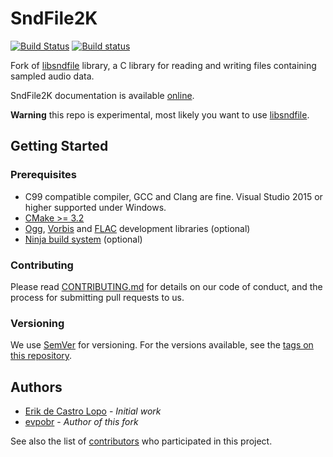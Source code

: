 # SndFile2K

[![Build Status](https://secure.travis-ci.org/evpobr/sndfile2k.svg?branch=master)](http://travis-ci.org/evpobr/sndfile2k)
[![Build status](https://ci.appveyor.com/api/projects/status/7ke6kwrluv5o6ct3/branch/master?svg=true)](https://ci.appveyor.com/project/evpobr/sndfile2k-3tb6i/branch/master)

Fork of [libsndfile](http://www.mega-nerd.com/libsndfile/) library, a C library for reading and writing files containing sampled audio data.

SndFile2K documentation is available [online](https://evpobr.github.io/sndfile2k).

**Warning** this repo is experimental, most likely you want to use [libsndfile](http://www.mega-nerd.com/libsndfile/).

## Getting Started

### Prerequisites
* C99 compatible compiler, GCC and Clang are fine. Visual Studio 2015 or higher supported under Windows.
* [CMake >= 3.2](https://cmake.org/)
* [Ogg](https://xiph.org/ogg/), [Vorbis](http://www.vorbis.com/) and [FLAC](https://xiph.org/flac/) development libraries (optional)
* [Ninja build system](https://ninja-build.org/) (optional)

### Contributing
Please read [CONTRIBUTING.md](CONTRIBUTING.md) for details on our code of conduct, and the process for submitting pull requests to us.

### Versioning
We use [SemVer](http://semver.org/) for versioning. For the versions available, see the [tags on this repository](https://github.com/evpobr/sndfile2k/tags/).

## Authors
* [Erik de Castro Lopo](https://github.com/erikd) - *Initial work*
* [evpobr](https://github.com/evpobr) - *Author of this fork*

See also the list of [contributors](https://github.com/evpobr/sndfile2k/contributors) who participated in this project.
